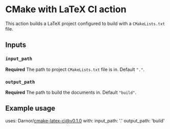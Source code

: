 # CMake with LaTeX CI action

This action builds a LaTeX project configured to build with a `CMakeLists.txt` file.

## Inputs

### `input_path`

**Required** The path to project `CMakeLists.txt` file is in. Default `"."`.

### `output_path`

**Required** The path to build the documents in. Default `"build"`.

## Example usage

uses: Darnor/cmake-latex-ci@v0.1.0
with:
  input\_path: '.'
  output\_path: 'build'

